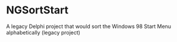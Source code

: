 # NGSortStart
A legacy Delphi project that would sort the Windows 98 Start Menu alphabetically (legacy project)

